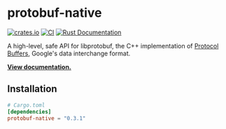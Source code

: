 # protobuf-native

[![crates.io](https://img.shields.io/crates/v/protobuf-native.svg)](https://crates.io/crates/protobuf-native)
[![CI](https://github.com/MaterializeInc/rust-protobuf-native/workflows/CI/badge.svg)](https://github.com/MaterializeInc/rust-protobuf-native/actions?query=workflow%3ACI+branch%3Amaster)
[![Rust Documentation](https://img.shields.io/badge/api-rustdoc-blue.svg)][docs]

A high-level, safe API for libprotobuf, the C++ implementation of [Protocol
Buffers], Google's data interchange format.

**[View documentation.][docs]**

## Installation

```toml
# Cargo.toml
[dependencies]
protobuf-native = "0.3.1"
```

[docs]: https://docs.rs/protobuf-native/0.3.1/protobuf_native
[Protocol Buffers]: https://github.com/google/protobuf
